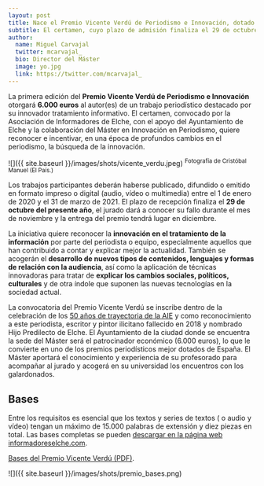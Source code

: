 ```yaml
---
layout: post
title: Nace el Premio Vicente Verdú de Periodismo e Innovación, dotado con 6.000 euros
subtitle: El certamen, cuyo plazo de admisión finaliza el 29 de octubre, es una iniciativa de la Asociación de Informadores de Elche, el Ayuntamiento de Elche y el Máster en Innovación en Periodismo
author:
  name: Miguel Carvajal
  twitter: mcarvajal_
  bio: Director del Máster
  image: yo.jpg
  link: https://twitter.com/mcarvajal_
---
```

La primera edición del **Premio Vicente Verdú de Periodismo e Innovación** otorgará **6.000 euros** al autor(es) de un trabajo periodístico destacado por su innovador tratamiento informativo. El certamen, convocado por la Asociación de Informadores de Elche, con el apoyo del Ayuntamiento de Elche y la colaboración del Máster en Innovación en Periodismo, quiere reconocer e incentivar, en una época de profundos cambios en el periodismo, la búsqueda de la innovación.

![]({{ site.baseurl }}/images/shots/vicente_verdu.jpeg)
<sup> Fotografía de Cristóbal Manuel (El País.)

Los trabajos participantes deberán haberse publicado, difundido o emitido en formato impreso o digital (audio, vídeo o multimedia) entre el 1 de enero de 2020 y el 31 de marzo de 2021. El plazo de recepción finaliza el **29 de octubre del presente año**, el jurado dará a conocer su fallo durante el mes de noviembre y la entrega del premio tendrá lugar en diciembre.

La iniciativa quiere reconocer la **innovación en el tratamiento de la información** por parte del periodista o equipo, especialmente aquellos que han contribuido a contar y explicar mejor la actualidad. También se acogerán el **desarrollo de nuevos tipos de contenidos, lenguajes y formas de relación con la audiencia**, así como la aplicación de técnicas innovadoras para tratar de **explicar los cambios sociales, políticos, culturales** y de otra índole que suponen las nuevas tecnologías en la sociedad actual.

La convocatoria del Premio Vicente Verdú se inscribe dentro de la celebración de los [50 años de trayectoria de la AIE](http://informadoreselche.com/) y como reconocimiento a este periodista, escritor y pintor ilicitano fallecido en 2018 y nombrado Hijo Predilecto de Elche. El Ayuntamiento de la ciudad donde se encuentra la sede del Máster será el patrocinador económico (6.000 euros), lo que le convierte en uno de los premios periodísticos mejor dotados de España. El Máster aportará el conocimiento y experiencia de su profesorado para acompañar al jurado y acogerá en su universidad los encuentros con los galardonados.

## Bases

Entre los requisitos es esencial que los textos y series de textos ( o audio y vídeo) tengan un máximo de 15.000 palabras de extensión y diez piezas en total. Las bases completas se pueden [descargar en la página web informadoreselche.com](http://informadoreselche.com/bases-del-i-premio-vicente-verdu-de-periodismo-e-innovacion).

[Bases del Premio Vicente Verdú (PDF)](http://informadoreselche.com/wp-content/uploads/2021/09/IPremiosVicenteVerdu.pdf).

![]({{ site.baseurl }}/images/shots/premio_bases.png)




